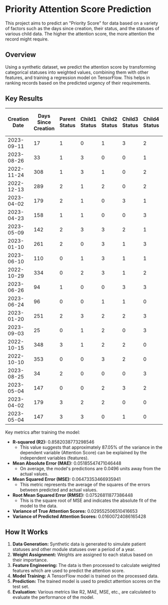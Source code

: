 # Priority Attention Score Prediction

This project aims to predict an "Priority Score" for data based on a variety of factors such as the days since creation, their status, and the statuses of various child data. The higher the attention score, the more attention the record might require.

## Overview

Using a synthetic dataset, we predict the attention score by transforming categorical statuses into weighted values, combining them with other features, and training a regression model on TensorFlow. This helps in ranking records based on the predicted urgency of their requirements.

## Key Results
|Creation Date|Days Since Creation|Parent Status|Child1 Status|Child2 Status|Child3 Status|Child4 Status|Child5 Status|Weighted Days Since Creation|Weighted Parent Status|Weighted Child1 Status|Weighted Child2 Status|Weighted Child3 Status|Weighted Child4 Status|Weighted Child5 Status|Priority Score (Attention Score)|Predicted Priority Score|
|-------------|-------------------|-------------|-------------|-------------|-------------|-------------|-------------|----------------------------|----------------------|----------------------|----------------------|----------------------|----------------------|----------------------|--------------------------------|------------------------|
|2023-09-11   |17                 |1            |0            |1            |3            |2            |1            |0.009315                    |0.120                 |0.015                 |0.040                 |0.010                 |0.025                 |0.040                 |0.708333                        |0.656048                |
|2023-08-26   |33                 |1            |3            |0            |0            |1            |1            |0.018082                    |0.120                 |0.010                 |0.015                 |0.015                 |0.040                 |0.040                 |0.666667                        |0.637899                |
|2022-11-24   |308                |1            |3            |1            |0            |2            |2            |0.168767                    |0.120                 |0.010                 |0.040                 |0.015                 |0.025                 |0.025                 |0.645833                        |0.621230                |
|2022-12-13   |289                |2            |1            |2            |0            |2            |1            |0.158356                    |0.075                 |0.040                 |0.025                 |0.015                 |0.025                 |0.040                 |0.583333                        |0.495786                |
|2023-04-02   |179                |2            |1            |0            |3            |1            |1            |0.098082                    |0.075                 |0.040                 |0.015                 |0.010                 |0.040                 |0.040                 |0.583333                        |0.497784                |
|2023-04-23   |158                |1            |1            |0            |0            |3            |0            |0.086575                    |0.120                 |0.040                 |0.015                 |0.015                 |0.010                 |0.015                 |0.562500                        |0.567729                |
|2023-05-09   |142                |2            |3            |3            |2            |1            |1            |0.077808                    |0.075                 |0.010                 |0.010                 |0.025                 |0.040                 |0.040                 |0.500000                        |0.478082                |
|2023-01-10   |261                |2            |0            |3            |1            |3            |1            |0.143014                    |0.075                 |0.015                 |0.010                 |0.040                 |0.010                 |0.040                 |0.458333                        |0.453264                |
|2023-06-10   |110                |0            |1            |3            |1            |1            |3            |0.060274                    |0.045                 |0.040                 |0.010                 |0.040                 |0.040                 |0.010                 |0.437500                        |0.378995                |
|2022-10-29   |334                |0            |2            |3            |1            |2            |1            |0.183014                    |0.045                 |0.025                 |0.010                 |0.040                 |0.025                 |0.040                 |0.437500                        |0.382849                |
|2023-06-26   |94                 |1            |0            |0            |3            |3            |3            |0.051507                    |0.120                 |0.015                 |0.015                 |0.010                 |0.010                 |0.010                 |0.416667                        |0.514782                |
|2023-06-24   |96                 |0            |0            |1            |1            |0            |3            |0.052603                    |0.045                 |0.015                 |0.040                 |0.040                 |0.015                 |0.010                 |0.354167                        |0.359646                |
|2023-01-20   |251                |2            |3            |2            |2            |3            |0            |0.137534                    |0.075                 |0.010                 |0.025                 |0.025                 |0.010                 |0.015                 |0.333333                        |0.396326                |
|2023-09-03   |25                 |0            |1            |2            |0            |3            |0            |0.013699                    |0.045                 |0.040                 |0.025                 |0.015                 |0.010                 |0.015                 |0.291667                        |0.318809                |
|2022-10-15   |348                |3            |1            |2            |2            |0            |0            |0.190685                    |0.030                 |0.025                 |0.025                 |0.015                 |0.015                 |0.015                 |0.291667                        |0.287373                |
|2022-10-10   |353                |0            |0            |3            |2            |0            |1            |0.193425                    |0.045                 |0.015                 |0.010                 |0.025                 |0.015                 |0.040                 |0.291667                        |0.323153                |
|2023-08-25   |34                 |2            |0            |0            |0            |3            |0            |0.018630                    |0.075                 |0.015                 |0.015                 |0.015                 |0.010                 |0.015                 |0.270833                        |0.370571                |
|2023-05-04   |147                |0            |0            |2            |3            |2            |0            |0.080548                    |0.045                 |0.015                 |0.025                 |0.010                 |0.025                 |0.015                 |0.229167                        |0.301750                |
|2023-04-02   |179                |3            |2            |2            |0            |0            |0            |0.098082                    |0.030                 |0.025                 |0.025                 |0.015                 |0.015                 |0.015                 |0.187500                        |0.258929                |
|2023-05-04   |147                |3            |3            |0            |1            |0            |0            |0.080548                    |0.030                 |0.010                 |0.015                 |0.040                 |0.015                 |0.015                 |0.187500                        |0.258929                |

Key metrics after training the model:
- **R-squared (R2):** 0.8582038773298546
  - This value suggests that approximately 87.05% of the variance in the dependent variable (Attention Score) can be explained by the independent variables (features). 
- **Mean Absolute Error (MAE):** 0.05185547471046448
  - On average, the model's predictions are 0.0496 units away from the actual values.
- **Mean Squared Error (MSE):** 0.06473353466935941
  - This metric represents the average of the squares of the errors between predicted and actual values.
- **Root Mean Squared Error (RMSE):** 0.07526811877386448
  - This is the square root of MSE and indicates the absolute fit of the model to the data.
- **Variance of True Attention Scores:** 0.029552506510416653
- **Variance of Predicted Attention Scores:** 0.01600724086165428

## How It Works

1. **Data Generation:** Synthetic data is generated to simulate patient statuses and other module statuses over a period of a year.
2. **Weight Assignment:** Weights are assigned to each status based on their importance.
3. **Feature Engineering:** The data is then processed to calculate weighted features which are used to predict the attention score.
4. **Model Training:** A TensorFlow model is trained on the processed data.
5. **Prediction:** The trained model is used to predict attention scores on the test set.
6. **Evaluation:** Various metrics like R2, MAE, MSE, etc., are calculated to evaluate the performance of the model.
